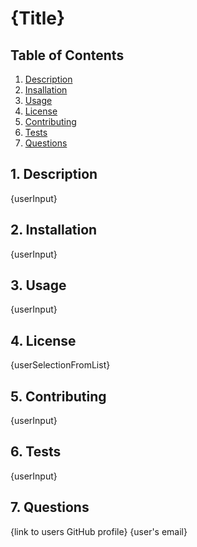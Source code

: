 # {Title}

## Table of Contents
1. [ Description ](#desc)
2. [ Insallation ](#install)
3. [ Usage ](#usage)
4. [ License ](#lic)
5. [ Contributing ](#contrib)
6. [ Tests ](#test)
7. [ Questions ](#quest)

<a name="desc"></a>
## 1. Description
{userInput}

<a name="install"></a>
## 2. Installation
{userInput}

<a name="usage"></a>
## 3. Usage
{userInput}

<a name="lic"></a>
## 4. License
{userSelectionFromList}

<a name="contrib"></a>
## 5. Contributing
{userInput}

<a name="test"></a>
## 6. Tests
{userInput}

<a name="quest"></a>
## 7. Questions
{link to users GitHub profile}
{user's email}
